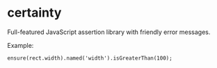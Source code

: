 # certainty

Full-featured JavaScript assertion library with friendly error messages.

Example:

```
ensure(rect.width).named('width').isGreaterThan(100);
```
